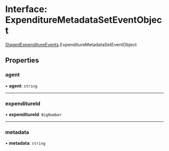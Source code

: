 # Interface: ExpenditureMetadataSetEventObject

[StagedExpenditureEvents](../modules/StagedExpenditureEvents.md).ExpenditureMetadataSetEventObject

## Properties

### agent

• **agent**: `string`

___

### expenditureId

• **expenditureId**: `BigNumber`

___

### metadata

• **metadata**: `string`
